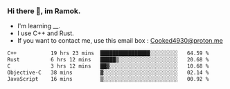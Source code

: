 ### Hi there 👋, im Ramok.

- I'm learning __.
- I use C++ and Rust.
- If you want to contact me, use this email box : Cooked4930@proton.me

<!--START_SECTION:waka-->

```txt
C++           19 hrs 23 mins  ████████████████░░░░░░░░░   64.59 %
Rust          6 hrs 12 mins   █████▒░░░░░░░░░░░░░░░░░░░   20.68 %
C             3 hrs 12 mins   ██▓░░░░░░░░░░░░░░░░░░░░░░   10.68 %
Objective-C   38 mins         ▓░░░░░░░░░░░░░░░░░░░░░░░░   02.14 %
JavaScript    16 mins         ▒░░░░░░░░░░░░░░░░░░░░░░░░   00.92 %
```

<!--END_SECTION:waka-->
